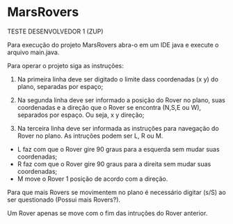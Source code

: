 # MarsRovers
TESTE DESENVOLVEDOR 1 (ZUP)

Para execução do projeto MarsRovers abra-o em um IDE java e execute o arquivo main.java.

Para operar o projeto siga as instruções:

1) Na primeira linha deve ser digitado o limite dass coordenadas (x y) do plano, separadas por espaço;

2) Na segunda linha deve ser informado a posição do Rover no plano, suas coordenadas e a direção que o Rover se encontra (N,S,E ou W), separados por espaço. Ou seja, x y direção;

3) Na terceira linha deve ser informada as instruções para navegação do Rover no plano. As intruções podem ser L, R ou M. 
- L faz com que o Rover gire 90 graus para a esquerda sem mudar suas coordenadas;
- R faz com que o Rover gire 90 graus para a direita sem mudar suas coordenadas;
- M move o Rover 1 posição de acordo com a direção.


Para que mais Rovers se movimentem no plano é necessário digitar (s/S) ao ser questionado (Possui mais Rovers?).

Um Rover apenas se move com o fim das intruções do Rover anterior.
